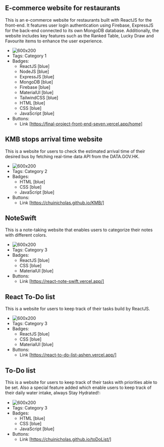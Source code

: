 ## E-commerce website for restaurants
This is an e-commerce website for restaurants built with ReactJS for the front-end. It features user login authentication using Firebase, ExpressJS for the back-end connected to its own MongoDB database. Additionally, the website includes key features such as the Ranked Table, Lucky Draw and Favourite items to enhance the user experience.
- ![600x200](../assets/Screenshot%202024-08-10%20at%201.59.38 PM.png)
- Tags: Category 1
- Badges:
  - ReactJS [blue]
  - NodeJS [blue]
  - ExpressJS [blue]
  - MongoDB [blue]
  - Firebase [blue]
  - MaterialUI [blue]
  - TailwindCSS [blue]
  - HTML [blue]
  - CSS [blue]
  - JavaScript [blue]
- Buttons:
  - Link [https://final-project-front-end-seven.vercel.app/home]

## KMB stops arrival time website
This is a website for users to check the estimated arrival time of their desired bus by fetching real-time data API from the DATA.GOV.HK.
- ![600x200](../assets/Screenshot%202024-08-11%20at%206.20.07 PM.png)
- Tags: Category 2
- Badges:
  - HTML [blue]
  - CSS [blue]
  - JavaScript [blue]
- Buttons:
  - Link [https://chuinicholas.github.io/KMB/]

## NoteSwift
This is a note-taking website that enables users to categorize their notes with different colors.
- ![600x200](../assets/Screenshot%202024-08-12%20at%209.59.48 PM.png)
- Tags: Category 3
- Badges:
  - ReactJS [blue]
  - CSS [blue]
  - MaterialUI [blue]
- Buttons:
  - Link [https://react-note-swift.vercel.app/]

## React To-Do list
This is a website for users to keep track of their tasks build by ReactJS.
- ![600x200](../assets/Screenshot%202024-08-13%20at%2011.50.49 PM.png)
- Tags: Category 3
- Badges:
  - ReactJS [blue]
  - CSS [blue]
  - MaterialUI [blue]
- Buttons:
  - Link [https://react-to-do-list-ashen.vercel.app/]

## To-Do list
This is a website for users to keep track of their tasks with priorities able to be set.  Also a special feature added which enable users to keep track of their daily water intake, always Stay Hydrated!💧
- ![600x200](../assets/Screenshot%202024-08-11%20at%206.30.43 PM.png)
- Tags: Category 3
- Badges:
  - HTML [blue]
  - CSS [blue]
  - JavaScript [blue]
- Buttons:
  - Link [https://chuinicholas.github.io/toDoList/]
